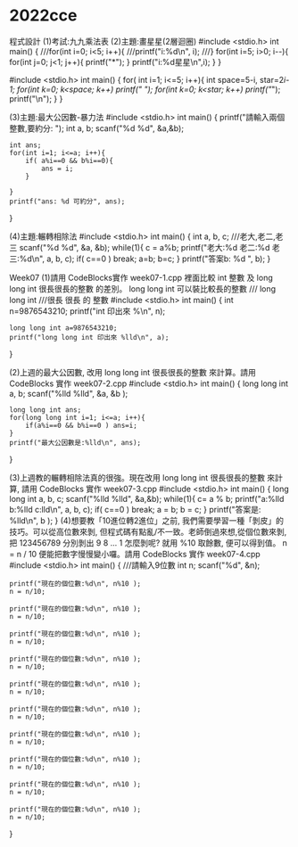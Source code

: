 # 2022cce
程式設計
(1)考試:九九乘法表
(2)主題:畫星星(2層迴圈)
#include <stdio.h>
int main()
{
    ///for(int i=0; i<5; i++){
    ///printf("i:%d\n", i);
    ///}
    for(int i=5; i>0; i--){
        for(int j=0; j<1; j++){
            printf("*");
        }
        printf("i:%d星星\n",i);
    }
}


#include <stdio.h>
int main()
{
    for( int i=1; i<=5; i++){
        int space=5-i, star=2*i-1;
        for(int k=0; k<space; k++) printf(" ");
        for(int k=0; k<star; k++) printf("*");
        printf("\n");
    }
}

(3)主題:最大公因數-暴力法
#include <stdio.h>
int main()
{
    printf("請輸入兩個整數,要約分: ");
    int a, b;
    scanf("%d %d", &a,&b);

    int ans;
    for(int i=1; i<=a; i++){
        if( a%i==0 && b%i==0){
            ans = i;
        }

    }
    printf("ans: %d 可約分", ans);
}

(4)主題:輾轉相除法
#include <stdio.h>
int main()
{
    int a, b, c; ///老大,老二,老三
    scanf("%d %d", &a, &b);
    while(1){
    c = a%b;
    printf("老大:%d 老二:%d 老三:%d\n", a, b, c);
    if( c==0 ) break;
    a=b;
    b=c;
    }
    printf("答案b: %d ", b);
}

Week07
(1)請用 CodeBlocks實作 week07-1.cpp 裡面比較 int 整數 及 long long int 很長很長的整數 的差別。 long long int 可以裝比較長的整數
/// long long int
///很長 很長 的 整數
#include <stdio.h>
int main()
{
    int n=9876543210;
    printf("int 印出來 %\n", n);

    long long int a=9876543210;
    printf("long long int 印出來 %lld\n", a);
}


(2)上週的最大公因數, 改用 long long int 很長很長的整數 來計算。請用 CodeBlocks 實作 week07-2.cpp
#include <stdio.h>
int main()
{
    long long int a, b;
    scanf("%lld %lld", &a, &b );

    long long int ans;
    for(long long int i=1; i<=a; i++){
        if(a%i==0 && b%i==0 ) ans=i;
    }
    printf("最大公因數是:%lld\n", ans);
}


(3)上週教的輾轉相除法真的很強。現在改用 long long int 很長很長的整數 來計算, 請用 CodeBlocks 實作 week07-3.cpp
#include <stdio.h>
int main()
{
    long long int a, b, c;
    scanf("%lld %lld", &a,&b);
    while(1){
        c= a % b;
        printf("a:%lld b:%lld c:lld\n", a, b, c);
        if( c==0 ) break;
        a = b;
        b = c;
    }
    printf("答案是: %lld\n", b );
}
(4)想要教「10進位轉2進位」之前, 我們需要學習一種「剝皮」的技巧。可以從高位數來剝, 但程式碼有點亂/不一致。老師倒過來想,從個位數來剝, 把 123456789 分別剝出 9 8 ... 1 怎麼剝呢? 就用 %10 取餘數, 便可以得到值。 n = n / 10 便能把數字慢慢變小囉。請用 CodeBlocks 實作 week07-4.cpp
#include <stdio.h>
int main()
{
    ///請輸入9位數
    int n;
    scanf("%d", &n);

    printf("現在的個位數:%d\n", n%10 );
    n = n/10;

    printf("現在的個位數:%d\n", n%10 );
    n = n/10;

    printf("現在的個位數:%d\n", n%10 );
    n = n/10;

    printf("現在的個位數:%d\n", n%10 );
    n = n/10;

    printf("現在的個位數:%d\n", n%10 );
    n = n/10;

    printf("現在的個位數:%d\n", n%10 );
    n = n/10;

    printf("現在的個位數:%d\n", n%10 );
    n = n/10;

    printf("現在的個位數:%d\n", n%10 );
    n = n/10;

    printf("現在的個位數:%d\n", n%10 );
    n = n/10;

    printf("現在的個位數:%d\n", n%10 );
    n = n/10;

}












